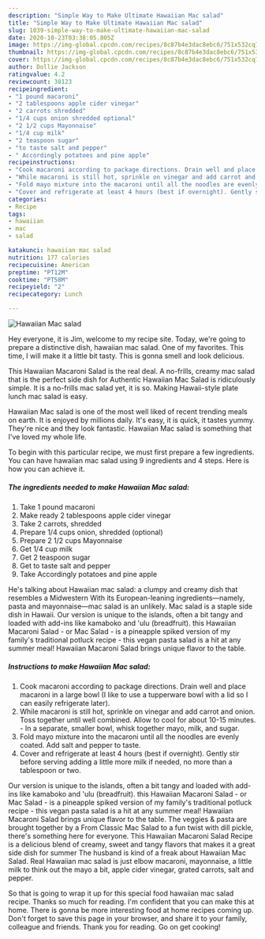 ```yaml
---
description: "Simple Way to Make Ultimate Hawaiian Mac salad"
title: "Simple Way to Make Ultimate Hawaiian Mac salad"
slug: 1039-simple-way-to-make-ultimate-hawaiian-mac-salad
date: 2020-10-23T03:38:05.805Z
image: https://img-global.cpcdn.com/recipes/8c87b4e3dac8ebc6/751x532cq70/hawaiian-mac-salad-recipe-main-photo.jpg
thumbnail: https://img-global.cpcdn.com/recipes/8c87b4e3dac8ebc6/751x532cq70/hawaiian-mac-salad-recipe-main-photo.jpg
cover: https://img-global.cpcdn.com/recipes/8c87b4e3dac8ebc6/751x532cq70/hawaiian-mac-salad-recipe-main-photo.jpg
author: Dollie Jackson
ratingvalue: 4.2
reviewcount: 38123
recipeingredient:
- "1 pound macaroni"
- "2 tablespoons apple cider vinegar"
- "2 carrots shredded"
- "1/4 cups onion shredded optional"
- "2 1/2 cups Mayonnaise"
- "1/4 cup milk"
- "2 teaspoon sugar"
- "to taste salt and pepper"
- " Accordingly potatoes and pine apple"
recipeinstructions:
- "Cook macaroni according to package directions. Drain well and place macaroni in a large bowl (I like to use a tupperware bowl with a lid so I can easily refrigerate later)."
- "While macaroni is still hot, sprinkle on vinegar and add carrot and onion. Toss together until well combined. Allow to cool for about 10-15 minutes. In a separate, smaller bowl, whisk together mayo, milk, and sugar."
- "Fold mayo mixture into the macaroni until all the noodles are evenly coated. Add salt and pepper to taste."
- "Cover and refrigerate at least 4 hours (best if overnight). Gently stir before serving adding a little more milk if needed, no more than a tablespoon or two."
categories:
- Recipe
tags:
- hawaiian
- mac
- salad

katakunci: hawaiian mac salad 
nutrition: 177 calories
recipecuisine: American
preptime: "PT12M"
cooktime: "PT58M"
recipeyield: "2"
recipecategory: Lunch

---
```



![Hawaiian Mac salad](https://img-global.cpcdn.com/recipes/8c87b4e3dac8ebc6/751x532cq70/hawaiian-mac-salad-recipe-main-photo.jpg)

Hey everyone, it is Jim, welcome to my recipe site. Today, we're going to prepare a distinctive dish, hawaiian mac salad. One of my favorites. This time, I will make it a little bit tasty. This is gonna smell and look delicious.

This Hawaiian Macaroni Salad is the real deal. A no-frills, creamy mac salad that is the perfect side dish for Authentic Hawaiian Mac Salad is ridiculously simple. It is a no-frills mac salad yet, it is so. Making Hawaii-style plate lunch mac salad is easy.

Hawaiian Mac salad is one of the most well liked of recent trending meals on earth. It is enjoyed by millions daily. It's easy, it is quick, it tastes yummy. They're nice and they look fantastic. Hawaiian Mac salad is something that I've loved my whole life.


To begin with this particular recipe, we must first prepare a few ingredients. You can have hawaiian mac salad using 9 ingredients and 4 steps. Here is how you can achieve it.

<!--inarticleads1-->

##### The ingredients needed to make Hawaiian Mac salad:

1. Take 1 pound macaroni
1. Make ready 2 tablespoons apple cider vinegar
1. Take 2 carrots, shredded
1. Prepare 1/4 cups onion, shredded (optional)
1. Prepare 2 1/2 cups Mayonnaise
1. Get 1/4 cup milk
1. Get 2 teaspoon sugar
1. Get to taste salt and pepper
1. Take  Accordingly potatoes and pine apple


He&#39;s talking about Hawaiian mac salad: a clumpy and creamy dish that resembles a Midwestern With its European-leaning ingredients—namely, pasta and mayonnaise—mac salad is an unlikely. Mac salad is a staple side dish in Hawaii. Our version is unique to the islands, often a bit tangy and loaded with add-ins like kamaboko and &#39;ulu (breadfruit). this Hawaiian Macaroni Salad - or Mac Salad - is a pineapple spiked version of my family&#39;s traditional potluck recipe - this vegan pasta salad is a hit at any summer meal! Hawaiian Macaroni Salad brings unique flavor to the table. 

<!--inarticleads2-->

##### Instructions to make Hawaiian Mac salad:

1. Cook macaroni according to package directions. Drain well and place macaroni in a large bowl (I like to use a tupperware bowl with a lid so I can easily refrigerate later).
1. While macaroni is still hot, sprinkle on vinegar and add carrot and onion. Toss together until well combined. Allow to cool for about 10-15 minutes. - In a separate, smaller bowl, whisk together mayo, milk, and sugar.
1. Fold mayo mixture into the macaroni until all the noodles are evenly coated. Add salt and pepper to taste.
1. Cover and refrigerate at least 4 hours (best if overnight). Gently stir before serving adding a little more milk if needed, no more than a tablespoon or two.


Our version is unique to the islands, often a bit tangy and loaded with add-ins like kamaboko and &#39;ulu (breadfruit). this Hawaiian Macaroni Salad - or Mac Salad - is a pineapple spiked version of my family&#39;s traditional potluck recipe - this vegan pasta salad is a hit at any summer meal! Hawaiian Macaroni Salad brings unique flavor to the table. The veggies &amp; pasta are brought together by a From Classic Mac Salad to a fun twist with dill pickle, there&#39;s something here for everyone. This Hawaiian Macaroni Salad Recipe is a delicious blend of creamy, sweet and tangy flavors that makes it a great side dish for summer The husband is kind of a freak about Hawaiian Mac Salad. Real Hawaiian mac salad is just elbow macaroni, mayonnaise, a little milk to think out the mayo a bit, apple cider vinegar, grated carrots, salt and pepper. 

So that is going to wrap it up for this special food hawaiian mac salad recipe. Thanks so much for reading. I'm confident that you can make this at home. There is gonna be more interesting food at home recipes coming up. Don't forget to save this page in your browser, and share it to your family, colleague and friends. Thank you for reading. Go on get cooking!
